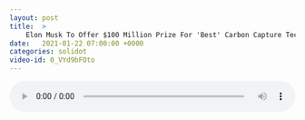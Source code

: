 ```yaml
---
layout: post
title:  >
    Elon Musk To Offer $100 Million Prize For 'Best' Carbon Capture Tech
date:   2021-01-22 07:00:00 +0000
categories: solidot
video-id: 0_VYd9bFOto
---
```


<audio src="/assets/ff1128c7788880ebb07840433215a4b6.mp3" style="width: 100%;" controls></audio>

